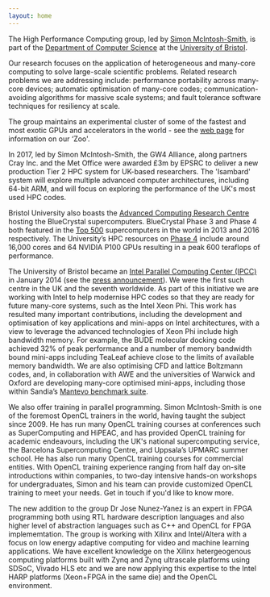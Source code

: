 ```yaml
---
layout: home
---
```


The High Performance Computing group, led by [Simon McIntosh-Smith](http://www.cs.bris.ac.uk/home/simonm/), is part of the [Department of Computer Science](https://www.cs.bris.ac.uk) at the [University of Bristol](http://www.bristol.ac.uk).

Our research focuses on the application of heterogeneous and many-core computing to solve large-scale scientific problems. Related research problems we are addressing include: performance portability across many-core devices; automatic optimisation of many-core codes; communication-avoiding algorithms for massive scale systems; and fault tolerance software techniques for resiliency at scale.

The group maintains an experimental cluster of some of the fastest and most exotic GPUs and accelerators in the world - see the [web page](/zoo) for information on our ‘Zoo'.

In 2017, led by Simon McIntosh-Smith, the GW4 Alliance, along partners Cray Inc. and the Met Office were awarded £3m by EPSRC to deliver a new production Tier 2 HPC system for UK-based researchers. The 'Isambard' system will explore multiple advanced computer architectures, including 64-bit ARM, and will focus on exploring the performance of the UK's most used HPC codes.

Bristol University also boasts the [Advanced Computing Research Centre](https://www.acrc.bris.ac.uk/) hosting the BlueCrystal supercomputers. BlueCrystal Phase 3 and Phase 4 both featured in the [Top 500](http://www.top500.org/) supercomputers in the world in 2013 and 2016 respectively. The University’s HPC resources on [Phase 4](https://www.acrc.bris.ac.uk/acrc/news.htm#BC4) include around 16,000 cores and 64 NVIDIA P100 GPUs resulting in a peak 600 teraflops of performance.

The University of Bristol became an [Intel Parallel Computing Center (IPCC)](https://software.intel.com/en-us/ipcc) in January 2014 (see the [press announcement](http://www.bristol.ac.uk/news/2014/january/10099.html)). We were the first such centre in the UK and the seventh worldwide. As part of this initiative we are working with Intel to help modernise HPC codes so that they are ready for future many-core systems, such as the Intel Xeon Phi.
This work has resulted many important contributions, including the development and optimisation of key applications and mini-apps on Intel architectures, with a view to leverage the advanced technologies of Xeon Phi include high bandwidth memory.
For example, the BUDE molecular docking code achieved 32% of peak performance and a number of memory bandwidth bound mini-apps including TeaLeaf achieve close to the limits of available memory bandwidth. We are also optimising CFD and lattice Boltzmann codes, and, in collaboration with AWE and the universities of Warwick and Oxford are developing many-core optimised mini-apps, including those within Sandia’s [Mantevo benchmark suite](https://mantevo.org).

We also offer training in parallel programming. Simon McIntosh-Smith is one of the foremost OpenCL trainers in the world, having taught the subject since 2009. He has run many OpenCL training courses at conferences such as SuperComputing and HiPEAC, and has provided OpenCL training for academic endeavours, including the UK's national supercomputing service, the Barcelona Supercomputing Centre, and Uppsala’s UPMARC summer school. He has also run many OpenCL training courses for commercial entities. With OpenCL training experience ranging from half day on-site introductions within companies, to two-day intensive hands-on workshops for undergraduates, Simon and his team can provide customized OpenCL training to meet your needs. Get in touch if you'd like to know more.

The new addition to the group Dr Jose Nunez-Yanez is an expert in FPGA programming both using RTL hardware description languages and also higher level of abstraction languages such as C++ and OpenCL for FPGA implememtation. The group is working with Xilinx and Intel/Altera with a focus on low energy adaptive computing for video and machine learning applications. We have excellent knowledge on the Xilinx hetergeogenous computing platforms built with Zynq and Zynq ultrascale platforms using SDSoC, Vivado HLS etc and we are now applying this expertise to the Intel HARP platforms (Xeon+FPGA in the same die) and the OpenCL environment. 